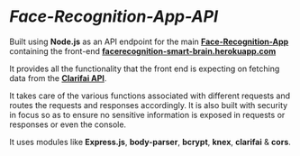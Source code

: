 # _Face-Recognition-App-API_

Built using __Node.js__ as an API endpoint for the main [__Face-Recognition-App__](https://github.com/SivaramPg/Face-Recognition-App) containing the front-end [__facerecognition-smart-brain.herokuapp.com__](https://facerecognition-smart-brain.herokuapp.com) 

It provides all the functionality that the front end is expecting on fetching data from the [__Clarifai API__](https://clarifai.com).

It takes care of the various functions associated with different requests and routes the requests and responses accordingly. It is also built with security in focus so as to ensure no sensitive information is exposed in requests or responses or even the console.

It uses modules like __Express.js__, __body-parser__, __bcrypt__, __knex__, __clarifai__ & __cors__.
